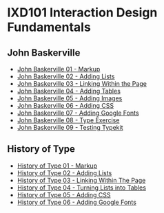IXD101 Interaction Design Fundamentals 
======================================

John Baskerville
----------------

- [John Baskerville 01 - Markup](https://sarahcupples.github.io/john_baskerville/baskerville.html)
- [John Baskerville 02 - Adding Lists](https://sarahcupples.github.io/john_baskerville/baskerville2.html)
- [John Baskerville 03 - Linking Within the Page](https://sarahcupples.github.io/john_baskerville/baskerville3.html)
- [John Baskerville 04 - Adding Tables](https://sarahcupples.github.io/john_baskerville/baskerville4.html)
- [John Baskerville 05 - Adding Images](https://sarahcupples.github.io/john_baskerville/baskerville5.html)
- [John Baskerville 06 - Adding CSS](https://sarahcupples.github.io/john_baskerville/baskerville6.html)
- [John Baskerville 07 - Adding Google Fonts](https://sarahcupples.github.io/john_baskerville/baskerville7.html)
- [John Baskerville 08 - Type Exercise](https://sarahcupples.github.io/john_baskerville/baskexercise.html)
- [John Baskerville 09 - Testing Typekit](https://sarahcupples.github.io/john_baskerville/baskerville8.html)



History of Type
---------------

- [History of Type 01 - Markup](https://sarahcupples.github.io/john_baskerville/type.html)
- [History of Type 02 - Adding Lists](https://sarahcupples.github.io/john_baskerville/typelist.html)
- [History of Type 03 - Linking Within The Page](https://sarahcupples.github.io/john_baskerville/typelinks.html)
- [History of Type 04 - Turning Lists into Tables](https://sarahcupples.github.io/john_baskerville/typetable.html)
- [History of Type 05 - Adding CSS](https://sarahcupples.github.io/john_baskerville/type2.html)
- [History of Type 06 - Adding Google Fonts](https://sarahcupples.github.io/john_baskerville/type3.html)



